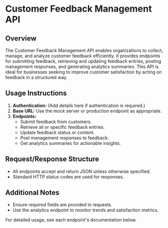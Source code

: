 # Customer Feedback Management API

## Overview
The Customer Feedback Management API enables organizations to collect, manage, and analyze customer feedback efficiently. It provides endpoints for submitting feedback, retrieving and updating feedback entries, posting management responses, and generating analytics summaries. This API is ideal for businesses seeking to improve customer satisfaction by acting on feedback in a structured way.

## Usage Instructions
1. **Authentication:** (Add details here if authentication is required.)
2. **Base URL:** Use the mock server or production endpoint as appropriate.
3. **Endpoints:**
   - Submit feedback from customers.
   - Retrieve all or specific feedback entries.
   - Update feedback status or content.
   - Post management responses to feedback.
   - Get analytics summaries for actionable insights.

## Request/Response Structure
- All endpoints accept and return JSON unless otherwise specified.
- Standard HTTP status codes are used for responses.

## Additional Notes
- Ensure required fields are provided in requests.
- Use the analytics endpoint to monitor trends and satisfaction metrics.

For detailed usage, see each endpoint's documentation below.